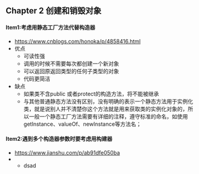 ## Chapter 2  创建和销毁对象
#### Item1:考虑用静态工厂方法代替构造器
- https://www.cnblogs.com/honoka/p/4858416.html
- 优点
  - 可读性强
  - 调用的时候不需要每次都创建一个新对象
  - 可以返回原返回类型的任何子类型的对象
  - 代码更简洁
- 缺点
  - 如果类不含public 或者protect的构造方法，将不能被继承
  - 与其他普通静态方法没有区别，没有明确的表示一个静态方法用于实例化类，就是说别人并不清楚你这个方法就是用来获取类的实例化对象的，所以一般一个静态工厂方法需要有详细的注释，遵守标准的命名，如使用getInstance、valueOf、newInstance等方法名；
#### Item2:遇到多个构造器参数时要考虑用构建器 
- https://www.jianshu.com/p/ab91dfe050ba  
- 
  - dsad 
    
  
  
  
  